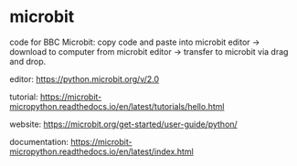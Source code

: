 # microbit
code for BBC Microbit: copy code and paste into microbit editor -> download to computer from microbit editor -> transfer to microbit via drag and drop.

editor:
https://python.microbit.org/v/2.0

tutorial:
https://microbit-micropython.readthedocs.io/en/latest/tutorials/hello.html

website:
https://microbit.org/get-started/user-guide/python/

documentation:
https://microbit-micropython.readthedocs.io/en/latest/index.html
